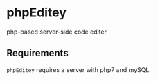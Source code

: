 # phpEditey
php-based server-side code editer

## Requirements
`phpEditey` requires a server with php7 and mySQL.